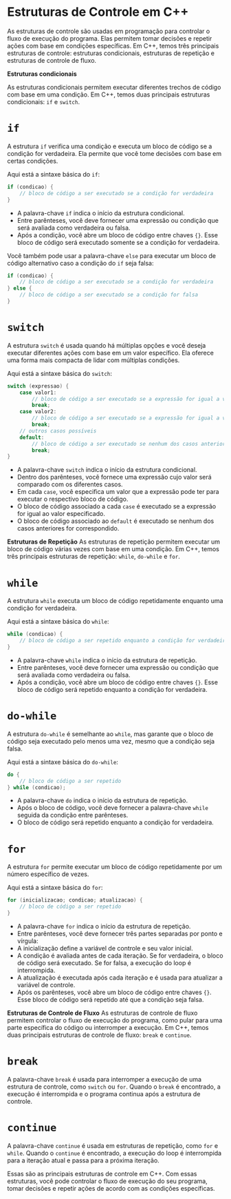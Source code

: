 # Estruturas de Controle em C++
As estruturas de controle são usadas em programação para controlar o fluxo de execução do programa. Elas permitem tomar decisões e repetir ações com base em condições específicas. Em C++, temos três principais estruturas de controle: estruturas condicionais, estruturas de repetição e estruturas de controle de fluxo.

**Estruturas condicionais**

As estruturas condicionais permitem executar diferentes trechos de código com base em uma condição. Em C++, temos duas principais estruturas condicionais: `if` e `switch`.

# `if`
A estrutura `if` verifica uma condição e executa um bloco de código se a condição for verdadeira. Ela permite que você tome decisões com base em certas condições.

Aqui está a sintaxe básica do `if`:
```c++
if (condicao) {
    // bloco de código a ser executado se a condição for verdadeira
}
```
+ A palavra-chave `if` indica o início da estrutura condicional.
+ Entre parênteses, você deve fornecer uma expressão ou condição que será avaliada como verdadeira ou falsa.
+ Após a condição, você abre um bloco de código entre chaves `{}`. Esse bloco de código será executado somente se a condição for verdadeira.

Você também pode usar a palavra-chave `else` para executar um bloco de código alternativo caso a condição do `if` seja falsa:
```c++
if (condicao) {
    // bloco de código a ser executado se a condição for verdadeira
} else {
    // bloco de código a ser executado se a condição for falsa
}
```

# `switch`

A estrutura `switch` é usada quando há múltiplas opções e você deseja executar diferentes ações com base em um valor específico. Ela oferece uma forma mais compacta de lidar com múltiplas condições.

Aqui está a sintaxe básica do `switch`:
```c++
switch (expressao) {
    case valor1:
        // bloco de código a ser executado se a expressão for igual a valor1
        break;
    case valor2:
        // bloco de código a ser executado se a expressão for igual a valor2
        break;
    // outros casos possíveis
    default:
        // bloco de código a ser executado se nenhum dos casos anteriores for correspondido
        break;
}
```
+ A palavra-chave `switch` indica o início da estrutura condicional.
+ Dentro dos parênteses, você fornece uma expressão cujo valor será comparado com os diferentes casos.
+ Em cada `case`, você especifica um valor que a expressão pode ter para executar o respectivo bloco de código.
+ O bloco de código associado a cada `case` é executado se a expressão for igual ao valor especificado.
+ O bloco de código associado ao `default` é executado se nenhum dos casos anteriores for correspondido.

**Estruturas de Repetição**
As estruturas de repetição permitem executar um bloco de código várias vezes com base em uma condição. Em C++, temos três principais estruturas de repetição: `while`, `do-while` e `for`.

# `while`
A estrutura `while` executa um bloco de código repetidamente enquanto uma condição for verdadeira.

Aqui está a sintaxe básica do `while`:
```c++
while (condicao) {
    // bloco de código a ser repetido enquanto a condição for verdadeira
}
```
+ A palavra-chave `while` indica o início da estrutura de repetição.
+ Entre parênteses, você deve fornecer uma expressão ou condição que será avaliada como verdadeira ou falsa.
+ Após a condição, você abre um bloco de código entre chaves `{}`. Esse bloco de código será repetido enquanto a condição for verdadeira.

# `do-while`
A estrutura `do-while` é semelhante ao `while`, mas garante que o bloco de código seja executado pelo menos uma vez, mesmo que a condição seja falsa.

Aqui está a sintaxe básica do `do-while`:
```c++
do {
    // bloco de código a ser repetido
} while (condicao);
```
+ A palavra-chave `do` indica o início da estrutura de repetição.
+ Após o bloco de código, você deve fornecer a palavra-chave `while` seguida da condição entre parênteses.
+ O bloco de código será repetido enquanto a condição for verdadeira.

# `for`
A estrutura `for` permite executar um bloco de código repetidamente por um número específico de vezes.

Aqui está a sintaxe básica do `for`:
```c++
for (inicializacao; condicao; atualizacao) {
    // bloco de código a ser repetido
}
```
+ A palavra-chave `for` indica o início da estrutura de repetição.
+ Entre parênteses, você deve fornecer três partes separadas por ponto e vírgula:
+ A inicialização define a variável de controle e seu valor inicial.
+ A condição é avaliada antes de cada iteração. Se for verdadeira, o bloco de código será executado. Se for falsa, a execução do loop é interrompida.
+ A atualização é executada após cada iteração e é usada para atualizar a variável de controle.
+ Após os parênteses, você abre um bloco de código entre chaves `{}`. Esse bloco de código será repetido até que a condição seja falsa.

**Estruturas de Controle de Fluxo**
As estruturas de controle de fluxo permitem controlar o fluxo de execução do programa, como pular para uma parte específica do código ou interromper a execução. Em C++, temos duas principais estruturas de controle de fluxo: `break` e `continue`.

# `break`

A palavra-chave `break` é usada para interromper a execução de uma estrutura de controle, como `switch` ou `for`. Quando o `break` é encontrado, a execução é interrompida e o programa continua após a estrutura de controle.

# `continue`

A palavra-chave `continue` é usada em estruturas de repetição, como `for` e `while`. Quando o `continue` é encontrado, a execução do loop é interrompida para a iteração atual e passa para a próxima iteração.

Essas são as principais estruturas de controle em C++. Com essas estruturas, você pode controlar o fluxo de execução do seu programa, tomar decisões e repetir ações de acordo com as condições específicas.
